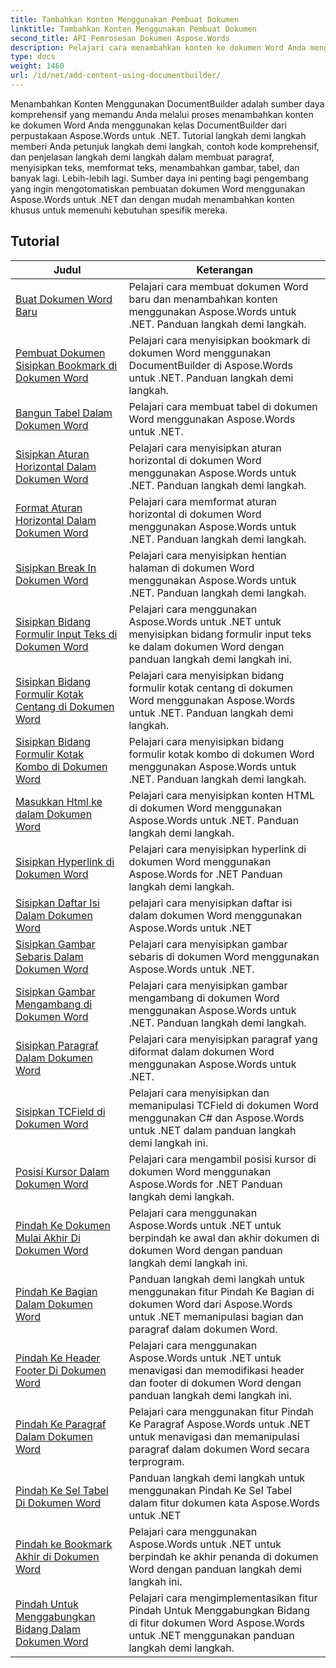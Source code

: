 ```yaml
---
title: Tambahkan Konten Menggunakan Pembuat Dokumen
linktitle: Tambahkan Konten Menggunakan Pembuat Dokumen
second_title: API Pemrosesan Dokumen Aspose.Words
description: Pelajari cara menambahkan konten ke dokumen Word Anda menggunakan DocumentBuilder dengan Aspose.Words untuk .NET. Tutorial praktis dengan contoh kode mendetail.
type: docs
weight: 1460
url: /id/net/add-content-using-documentbuilder/
---
```


Menambahkan Konten Menggunakan DocumentBuilder adalah sumber daya komprehensif yang memandu Anda melalui proses menambahkan konten ke dokumen Word Anda menggunakan kelas DocumentBuilder dari perpustakaan Aspose.Words untuk .NET. Tutorial langkah demi langkah memberi Anda petunjuk langkah demi langkah, contoh kode komprehensif, dan penjelasan langkah demi langkah dalam membuat paragraf, menyisipkan teks, memformat teks, menambahkan gambar, tabel, dan banyak lagi. Lebih-lebih lagi. Sumber daya ini penting bagi pengembang yang ingin mengotomatiskan pembuatan dokumen Word menggunakan Aspose.Words untuk .NET dan dengan mudah menambahkan konten khusus untuk memenuhi kebutuhan spesifik mereka.

 ## Tutorial
| Judul | Keterangan |
| --- | --- |
| [Buat Dokumen Word Baru](./create-new-document/) | Pelajari cara membuat dokumen Word baru dan menambahkan konten menggunakan Aspose.Words untuk .NET. Panduan langkah demi langkah. |
| [Pembuat Dokumen Sisipkan Bookmark di Dokumen Word](./document-builder-insert-bookmark/) | Pelajari cara menyisipkan bookmark di dokumen Word menggunakan DocumentBuilder di Aspose.Words untuk .NET. Panduan langkah demi langkah. |
| [Bangun Tabel Dalam Dokumen Word](./build-table/) | Pelajari cara membuat tabel di dokumen Word menggunakan Aspose.Words untuk .NET. |
| [Sisipkan Aturan Horizontal Dalam Dokumen Word](./insert-horizontal-rule/) | Pelajari cara menyisipkan aturan horizontal di dokumen Word menggunakan Aspose.Words untuk .NET. Panduan langkah demi langkah. |
| [Format Aturan Horizontal Dalam Dokumen Word](./horizontal-rule-format/) | Pelajari cara memformat aturan horizontal di dokumen Word menggunakan Aspose.Words untuk .NET. Panduan langkah demi langkah. |
| [Sisipkan Break In Dokumen Word](./insert-break/) | Pelajari cara menyisipkan hentian halaman di dokumen Word menggunakan Aspose.Words untuk .NET. Panduan langkah demi langkah. |
| [Sisipkan Bidang Formulir Input Teks di Dokumen Word](./insert-text-input-form-field/) | Pelajari cara menggunakan Aspose.Words untuk .NET untuk menyisipkan bidang formulir input teks ke dalam dokumen Word dengan panduan langkah demi langkah ini. |
| [Sisipkan Bidang Formulir Kotak Centang di Dokumen Word](./insert-check-box-form-field/) | Pelajari cara menyisipkan bidang formulir kotak centang di dokumen Word menggunakan Aspose.Words untuk .NET. Panduan langkah demi langkah. |
| [Sisipkan Bidang Formulir Kotak Kombo di Dokumen Word](./insert-combo-box-form-field/) | Pelajari cara menyisipkan bidang formulir kotak kombo di dokumen Word menggunakan Aspose.Words untuk .NET. Panduan langkah demi langkah. |
| [Masukkan Html ke dalam Dokumen Word](./insert-html/) | Pelajari cara menyisipkan konten HTML di dokumen Word menggunakan Aspose.Words untuk .NET. Panduan langkah demi langkah. |
| [Sisipkan Hyperlink di Dokumen Word](./insert-hyperlink/) | Pelajari cara menyisipkan hyperlink di dokumen Word menggunakan Aspose.Words for .NET Panduan langkah demi langkah. |
| [Sisipkan Daftar Isi Dalam Dokumen Word](./insert-table-of-contents/) | pelajari cara menyisipkan daftar isi dalam dokumen Word menggunakan Aspose.Words untuk .NET |
| [Sisipkan Gambar Sebaris Dalam Dokumen Word](./insert-inline-image/) | Pelajari cara menyisipkan gambar sebaris di dokumen Word menggunakan Aspose.Words untuk .NET. |
| [Sisipkan Gambar Mengambang di Dokumen Word](./insert-floating-image/) | Pelajari cara menyisipkan gambar mengambang di dokumen Word menggunakan Aspose.Words untuk .NET. Panduan langkah demi langkah. |
| [Sisipkan Paragraf Dalam Dokumen Word](./insert-paragraph/) | Pelajari cara menyisipkan paragraf yang diformat dalam dokumen Word menggunakan Aspose.Words untuk .NET. |
| [Sisipkan TCField di Dokumen Word](./insert-tcfield/) | Pelajari cara menyisipkan dan memanipulasi TCField di dokumen Word menggunakan C# dan Aspose.Words untuk .NET dalam panduan langkah demi langkah ini. |
| [Posisi Kursor Dalam Dokumen Word](./cursor-position/) | Pelajari cara mengambil posisi kursor di dokumen Word menggunakan Aspose.Words for .NET Panduan langkah demi langkah. |
| [Pindah Ke Dokumen Mulai Akhir Di Dokumen Word](./move-to-document-start-end/) | Pelajari cara menggunakan Aspose.Words untuk .NET untuk berpindah ke awal dan akhir dokumen di dokumen Word dengan panduan langkah demi langkah ini.|
| [Pindah Ke Bagian Dalam Dokumen Word](./move-to-section/) | Panduan langkah demi langkah untuk menggunakan fitur Pindah Ke Bagian di dokumen Word dari Aspose.Words untuk .NET memanipulasi bagian dan paragraf dalam dokumen Word. |
| [Pindah Ke Header Footer Di Dokumen Word](./move-to-headers-footers/) | Pelajari cara menggunakan Aspose.Words untuk .NET untuk menavigasi dan memodifikasi header dan footer di dokumen Word dengan panduan langkah demi langkah ini. |
| [Pindah Ke Paragraf Dalam Dokumen Word](./move-to-paragraph/) | Pelajari cara menggunakan fitur Pindah Ke Paragraf Aspose.Words untuk .NET untuk menavigasi dan memanipulasi paragraf dalam dokumen Word secara terprogram. |
| [Pindah Ke Sel Tabel Di Dokumen Word](./move-to-table-cell/) | Panduan langkah demi langkah untuk menggunakan Pindah Ke Sel Tabel dalam fitur dokumen kata Aspose.Words untuk .NET |
| [Pindah ke Bookmark Akhir di Dokumen Word](./move-to-bookmark-end/) | Pelajari cara menggunakan Aspose.Words untuk .NET untuk berpindah ke akhir penanda di dokumen Word dengan panduan langkah demi langkah ini. |
| [Pindah Untuk Menggabungkan Bidang Dalam Dokumen Word](./move-to-merge-field/) | Pelajari cara mengimplementasikan fitur Pindah Untuk Menggabungkan Bidang di fitur dokumen Word Aspose.Words untuk .NET menggunakan panduan langkah demi langkah. |